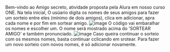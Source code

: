 Bem-vindo ao Amigo secreto, atividade proposta pela Alura em nosso curso ONE.
Na tela inicial, O usúario digita os nomes de seus amigos para fazer um sorteio entre eles (mínimo de dois amigos), clica em adicionar, apra cada nome e por fim em sortear amigo.
![image](https://github.com/user-attachments/assets/601004f6-74b8-4638-a2a7-43d48aed09a6)
O código vai embaralhar os nomes e escolher um. O nome será mostrado acima do 'SORTEAR AMIGO' e também pronunciado.
![image](https://github.com/user-attachments/assets/c29fc8a4-62f8-49d1-a9f0-b35e0413a7f3)
Caso queira continuar o sorteio com os mesmos nomes, basta continuar cclicando em srotear. Para fazer um novo sorteio com novos nomes, é só adicionar novamente.
